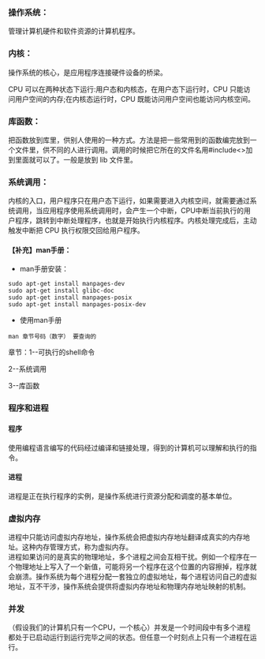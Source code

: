 ### **操作系统：**
管理计算机硬件和软件资源的计算机程序。

### **内核：**
操作系统的核心，是应用程序连接硬件设备的桥梁。

CPU 可以在两种状态下运行:用户态和内核态，在用户态下运行时，CPU 只能访问用户空间的内存;在内核态运行时，CPU 既能访问用户空间也能访问内核空间。

### **库函数：**
把函数放到库里，供别人使用的一种方式。方法是把一些常用到的函数编完放到一个文件里，供不同的人进行调用。调用的时候把它所在的文件名用#include<>加到里面就可以了。一般是放到 lib 文件里。

### **系统调用：**
内核的入口，用户程序只在用户态下运行，如果需要进入内核空间，就需要通过系统调用，当应用程序使用系统调用时，会产生一个中断，CPU中断当前执行的用户程序，跳转到中断处理程序，也就是开始执行内核程序。内核处理完成后，主动触发中断把 CPU 执行权限交回给用户程序。

#### 【补充】man手册：
+ man手册安装：

```plain
sudo apt-get install manpages-dev 
sudo apt-get install glibc-doc 
sudo apt-get install manpages-posix 
sudo apt-get install manpages-posix-dev
```

+ 使用man手册

```plain
man 章节号码（数字） 要查询的
```

章节：1--可执行的shell命令

2--系统调用

3--库函数

### 程序和进程
#### 程序
使用编程语言编写的代码经过编译和链接处理，得到的计算机可以理解和执行的指令。

#### 进程
进程是正在执行程序的实例，是操作系统进行资源分配和调度的基本单位。

### 虚拟内存
进程中只能访问虚拟内存地址，操作系统会把虚拟内存地址翻译成真实的内存地址。这种内存管理方式，称为虚拟内存。  
	进程如果访问的是真实的物理地址，多个进程之间会互相干扰。例如一个程序在一个物理地址上写入了一个新值，可能将另一个程序在这个位置的内容擦掉，程序就会崩溃。操作系统为每个进程分配一套独立的虚拟地址，每个进程访问自己的虚拟地址，互不干涉，操作系统会提供将虚拟内存地址和物理内存地址映射的机制。

### 并发
（假设我们的计算机只有一个CPU，一个核心）并发是一个时间段中有多个进程都处于已启动运行到运行完毕之间的状态。但任意一个时刻点上只有一个进程在运行。

  


